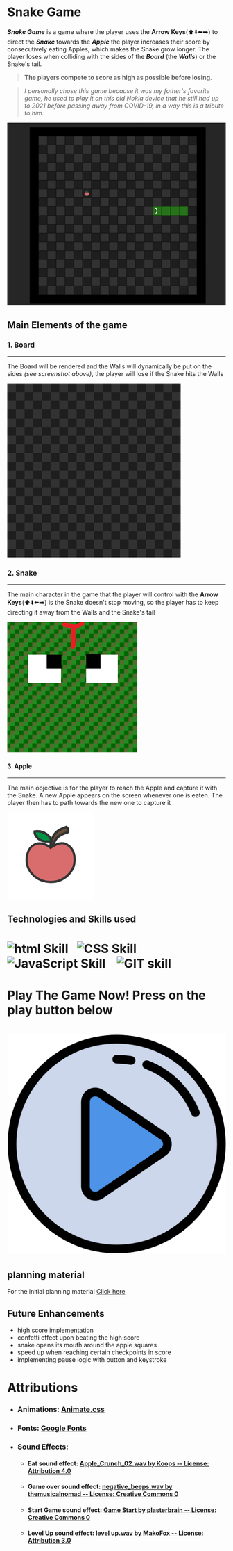 # Snake Game
***Snake Game*** is a game where the player uses the **Arrow Keys**(⬆️⬇️⬅️➡️) to direct the ***Snake***
towards the ***Apple*** the player increases their score by consecutively eating Apples, which makes the Snake grow longer. The player loses when colliding with the sides of the ***Board*** (the ***Walls***) or the Snake's tail.
> **The players compete to score as high as possible before losing.** 

>*I personally chose this game because it was my father's favorite game, he used to play it on this old Nokia device that he still had up to 2021 before passing away from COVID-19, in a way this is a tribute to him.* 

![Snake Game Screenshot](./assets/readme/screenshot.png)



## **Main Elements of the game**

### 1. Board
_________
 The Board will be rendered and the Walls will dynamically be put on the sides *(see screenshot above)*, the player will lose if the Snake hits the Walls

![board](./assets/readme/board.png)

### 2. Snake
__________________________
The main character in the game that the player will control with the **Arrow Keys**(⬆️⬇️⬅️➡️) is the Snake doesn't stop moving, so the player has to keep directing it away from the Walls and the Snake's tail

![snake](./assets/readme/head.png)

#### 3. Apple 
________
The main objective is for the player to reach the Apple and capture it with the Snake.
A new Apple appears on the screen whenever one is eaten. The player then has to path towards the new one to capture it

![Apple](./assets/readme/apple.png)



## **Technologies and Skills used**
# ![html Skill](https://img.shields.io/badge/HTML-239120?style=for-the-badge&logo=html5&logoColor=white)    ![CSS Skill](https://img.shields.io/badge/CSS-239120?&style=for-the-badge&logo=css3&logoColor=white)    ![JavaScript Skill](https://img.shields.io/badge/JavaScript-323330?style=for-the-badge&logo=javascript&logoColor=F7DF1E)    ![GIT skill](https://img.shields.io/badge/GIT-E44C30?style=for-the-badge&logo=git&logoColor=white)


# **Play The Game Now! Press on the play button below**
# [![Play](./assets/readme/play.png)](https://fsharayri.github.io/Snake-Game/) 


## **planning material**
For the initial planning material [Click here](https://docs.google.com/document/d/1KdzVdU4wa9pIRd8ItaUslJwcO0XZ_I8rpmsuNOFbUW0/edit)


## **Future Enhancements**
- high score implementation
- confetti effect upon beating the high score 
- snake opens its mouth around the apple squares
- speed up when reaching certain checkpoints in score
- implementing pause logic with button and keystroke



# Attributions
- ###  Animations: [Animate.css](https://animate.style/)
- ###  Fonts: [Google Fonts]('https://fonts.googleapis.com/css2?family=Gugi&family=Open+Sans:ital,wght@0,300..800;1,300..800&display=swap')
- ###  Sound Effects:
    - #### Eat sound effect: [Apple_Crunch_02.wav by Koops -- License: Attribution 4.0](https://freesound.org/s/20265/)
    - #### Game over sound effect: [negative_beeps.wav by themusicalnomad -- License: Creative Commons 0](https://freesound.org/s/253886/)
    - #### Start Game sound effect: [Game Start by plasterbrain -- License: Creative Commons 0](https://freesound.org/s/243020/)
    - #### Level Up sound effect: [level up.wav by MakoFox -- License: Attribution 3.0](https://freesound.org/s/126422/)